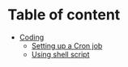 # Table of content

* [Coding](pages/coding.md)
    * [Setting up a Cron job](pages/cron.md)
    * [Using shell script](pages/shell.md)
